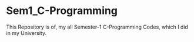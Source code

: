 # Sem1_C-Programming
This Repository is of, my all Semester-1 C-Programming Codes, which I did in my University.
